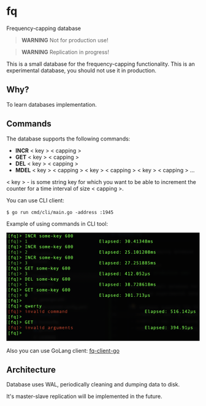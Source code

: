 # fq
Frequency-capping database

> **WARNING**
> Not for production use!

> **WARNING**
> Replication in progress!

This is a small database for the frequency-capping functionality.
This is an experimental database, you should not use it in production.

## Why?

To learn databases implementation.

## Commands

The database supports the following commands:
 - **INCR** < key > < capping >
 - **GET** < key > < capping >
 - **DEL** < key > < capping >
 - **MDEL** < key > < capping > < key > < capping > < key > < capping > ...

< key > - is some string key for which you want to be able to increment the counter for a time interval of size < capping >.

You can use CLI client:

```shell
$ go run cmd/cli/main.go -address :1945
```

Example of using commands in CLI tool:

<img src="docs/cli_commands.png" alt="Commands example" width="600"/>

Also you can use GoLang client: [fq-client-go](https://github.com/rom8726/fq-client-go)

## Architecture

Database uses WAL, periodically cleaning and dumping data to disk.

It's master-slave replication will be implemented in the future.
